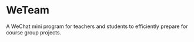 # WeTeam
A WeChat mini program for teachers and students to efficiently prepare for course group projects.

